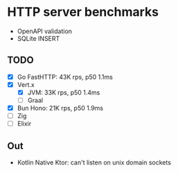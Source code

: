 # HTTP server benchmarks

- OpenAPI validation
- SQLite INSERT

## TODO

- [x] Go FastHTTP: 43K rps, p50 1.1ms
- [x] Vert.x
  - [x] JVM: 33K rps, p50 1.4ms
  - [ ] Graal
- [x] Bun Hono: 21K rps, p50 1.9ms
- [ ] Zig
- [ ] Elixir

## Out

- Kotlin Native Ktor: can't listen on unix domain sockets
